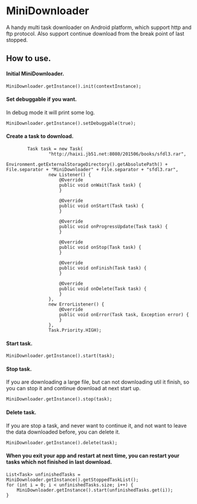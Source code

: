# MiniDownloader
A handy multi task downloader on Android platform, which support http and ftp protocol. Also support continue download from the break point of last stopped.

## How to use. ##
#### Initial MiniDownloader. ####
```
MiniDownloader.getInstance().init(contextInstance);
```
#### Set debuggable if you want. ####
In debug mode it will print some log.
```
MiniDownloader.getInstance().setDebuggable(true);
```
#### Create a task to download. ####
```
        Task task = new Task(
                "http://haixi.jb51.net:8080/201506/books/sfdl3.rar",
                Environment.getExternalStorageDirectory().getAbsolutePath() + File.separator + "MiniDownloader" + File.separator + "sfdl3.rar",
                new Listener() {
                    @Override
                    public void onWait(Task task) {
                    }

                    @Override
                    public void onStart(Task task) {
                    }

                    @Override
                    public void onProgressUpdate(Task task) {
                    }

                    @Override
                    public void onStop(Task task) {
                    }

                    @Override
                    public void onFinish(Task task) {
                    }

                    @Override
                    public void onDelete(Task task) {
                    }
                },
                new ErrorListener() {
                    @Override
                    public void onError(Task task, Exception error) {
                    }
                },
                Task.Priority.HIGH);
```
#### Start task. ####
```
MiniDownloader.getInstance().start(task);
```
#### Stop task. ####
If you are downloading a large file, but can not downloading util it finish, so you can stop it and continue download at next start up.
```
MiniDownloader.getInstance().stop(task);
```
#### Delete task. ####
If you are stop a task, and never want to continue it, and not want to leave the data downloaded before, you can delete it.
```
MiniDownloader.getInstance().delete(task);
```
#### When you exit your app and restart at next time, you can restart your tasks which not finished in last download. ####
```
List<Task> unfinishedTasks = MiniDownloader.getInstance().getStoppedTaskList();
for (int i = 0; i < unfinishedTasks.size; i++) {
    MiniDownloader.getInstance().start(unfinishedTasks.get(i));
}
```
